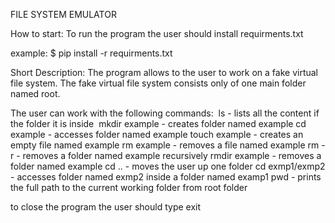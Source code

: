 FILE SYSTEM EMULATOR

How to start:
To run the program the user should install requirments.txt

example: $ pip install -r requirments.txt
  


Short Description:
The program allows to the user to work on a fake virtual file system. The fake virtual file system consists only of one main folder named root. 

The user can work with the following commands: 
ls - lists all the content if the folder it is inside 
mkdir example - creates folder named example
cd example - accesses folder named example
touch example - creates an empty file named example
rm example - removes a file named example
rm -r - removes a folder named example recursively 
rmdir example - removes a folder named example
cd .. - moves the user up one folder
cd exmp1/exmp2 - accesses folder named exmp2 inside a folder named examp1
pwd - prints the full path to the current working folder from root folder

to close the program the user should type exit
